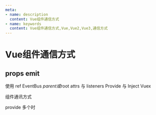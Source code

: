 ```yaml
---
meta:
- name: description
  content: Vue组件通信方式
- name: keywords
  content: Vue组件通信方式,Vue,Vue2,Vue3,通信方式
---
```


# Vue组件通信方式

## props emit


使用 ref
EventBus
$parent 或$root
attrs 与 listeners
Provide 与 Inject
Vuex

 

组件通讯方式

provide 多个时

